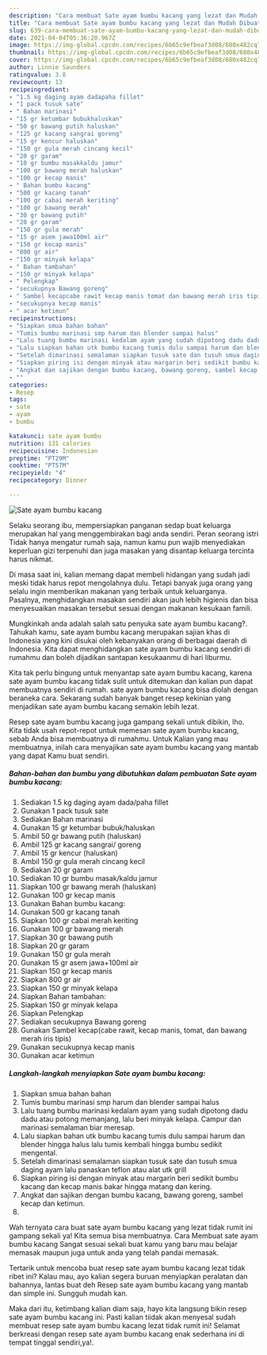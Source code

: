 ```yaml
---
description: "Cara membuat Sate ayam bumbu kacang yang lezat dan Mudah Dibuat"
title: "Cara membuat Sate ayam bumbu kacang yang lezat dan Mudah Dibuat"
slug: 639-cara-membuat-sate-ayam-bumbu-kacang-yang-lezat-dan-mudah-dibuat
date: 2021-04-04T05:36:20.967Z
image: https://img-global.cpcdn.com/recipes/6b65c9efbeaf3d08/680x482cq70/sate-ayam-bumbu-kacang-foto-resep-utama.jpg
thumbnail: https://img-global.cpcdn.com/recipes/6b65c9efbeaf3d08/680x482cq70/sate-ayam-bumbu-kacang-foto-resep-utama.jpg
cover: https://img-global.cpcdn.com/recipes/6b65c9efbeaf3d08/680x482cq70/sate-ayam-bumbu-kacang-foto-resep-utama.jpg
author: Linnie Saunders
ratingvalue: 3.8
reviewcount: 13
recipeingredient:
- "1.5 kg daging ayam dadapaha fillet"
- "1 pack tusuk sate"
- " Bahan marinasi"
- "15 gr ketumbar bubukhaluskan"
- "50 gr bawang putih haluskan"
- "125 gr kacang sangrai goreng"
- "15 gr kencur haluskan"
- "150 gr gula merah cincang kecil"
- "20 gr garam"
- "10 gr bumbu masakkaldu jamur"
- "100 gr bawang merah haluskan"
- "100 gr kecap manis"
- " Bahan bumbu kacang"
- "500 gr kacang tanah"
- "100 gr cabai merah keriting"
- "100 gr bawang merah"
- "30 gr bawang putih"
- "20 gr garam"
- "150 gr gula merah"
- "15 gr asem jawa100ml air"
- "150 gr kecap manis"
- "800 gr air"
- "150 gr minyak kelapa"
- " Bahan tambahan"
- "150 gr minyak kelapa"
- " Pelengkap"
- "secukupnya Bawang goreng"
- " Sambel kecapcabe rawit kecap manis tomat dan bawang merah iris tipis"
- "secukupnya kecap manis"
- " acar ketimun"
recipeinstructions:
- "Siapkan smua bahan bahan"
- "Tumis bumbu marinasi smp harum dan blender sampai halus"
- "Lalu tuang bumbu marinasi kedalam ayam yang sudah dipotong dadu dadu atau potong memanjang, lalu beri minyak kelapa. Campur dan marinasi semalaman biar meresap."
- "Lalu siapkan bahan utk bumbu kacang tumis dulu sampai harum dan blender hingga halus lalu tumis kembali hingga bumbu sedikit mengental."
- "Setelah dimarinasi semalaman siapkan tusuk sate dan tusuh smua daging ayam lalu panaskan teflon atau alat utk grill"
- "Siapkan piring isi dengan minyak atau margarin beri sedikit bumbu kacang dan kecap manis bakar hingga matang dan kering."
- "Angkat dan sajikan dengan bumbu kacang, bawang goreng, sambel kecap dan ketimun."
- ""
categories:
- Resep
tags:
- sate
- ayam
- bumbu

katakunci: sate ayam bumbu 
nutrition: 131 calories
recipecuisine: Indonesian
preptime: "PT29M"
cooktime: "PT57M"
recipeyield: "4"
recipecategory: Dinner

---
```



![Sate ayam bumbu kacang](https://img-global.cpcdn.com/recipes/6b65c9efbeaf3d08/680x482cq70/sate-ayam-bumbu-kacang-foto-resep-utama.jpg)

Selaku seorang ibu, mempersiapkan panganan sedap buat keluarga merupakan hal yang menggembirakan bagi anda sendiri. Peran seorang istri Tidak hanya mengatur rumah saja, namun kamu pun wajib menyediakan keperluan gizi terpenuhi dan juga masakan yang disantap keluarga tercinta harus nikmat.

Di masa  saat ini, kalian memang dapat membeli hidangan yang sudah jadi meski tidak harus repot mengolahnya dulu. Tetapi banyak juga orang yang selalu ingin memberikan makanan yang terbaik untuk keluarganya. Pasalnya, menghidangkan masakan sendiri akan jauh lebih higienis dan bisa menyesuaikan masakan tersebut sesuai dengan makanan kesukaan famili. 



Mungkinkah anda adalah salah satu penyuka sate ayam bumbu kacang?. Tahukah kamu, sate ayam bumbu kacang merupakan sajian khas di Indonesia yang kini disukai oleh kebanyakan orang di berbagai daerah di Indonesia. Kita dapat menghidangkan sate ayam bumbu kacang sendiri di rumahmu dan boleh dijadikan santapan kesukaanmu di hari liburmu.

Kita tak perlu bingung untuk menyantap sate ayam bumbu kacang, karena sate ayam bumbu kacang tidak sulit untuk ditemukan dan kalian pun dapat membuatnya sendiri di rumah. sate ayam bumbu kacang bisa diolah dengan beraneka cara. Sekarang sudah banyak banget resep kekinian yang menjadikan sate ayam bumbu kacang semakin lebih lezat.

Resep sate ayam bumbu kacang juga gampang sekali untuk dibikin, lho. Kita tidak usah repot-repot untuk memesan sate ayam bumbu kacang, sebab Anda bisa membuatnya di rumahmu. Untuk Kalian yang mau membuatnya, inilah cara menyajikan sate ayam bumbu kacang yang mantab yang dapat Kamu buat sendiri.

<!--inarticleads1-->

##### Bahan-bahan dan bumbu yang dibutuhkan dalam pembuatan Sate ayam bumbu kacang:

1. Sediakan 1.5 kg daging ayam dada/paha fillet
1. Gunakan 1 pack tusuk sate
1. Sediakan  Bahan marinasi
1. Gunakan 15 gr ketumbar bubuk/haluskan
1. Ambil 50 gr bawang putih (haluskan)
1. Ambil 125 gr kacang sangrai/ goreng
1. Ambil 15 gr kencur (haluskan)
1. Ambil 150 gr gula merah cincang kecil
1. Sediakan 20 gr garam
1. Sediakan 10 gr bumbu masak/kaldu jamur
1. Siapkan 100 gr bawang merah (haluskan)
1. Gunakan 100 gr kecap manis
1. Gunakan  Bahan bumbu kacang:
1. Gunakan 500 gr kacang tanah
1. Siapkan 100 gr cabai merah keriting
1. Gunakan 100 gr bawang merah
1. Siapkan 30 gr bawang putih
1. Siapkan 20 gr garam
1. Gunakan 150 gr gula merah
1. Gunakan 15 gr asem jawa+100ml air
1. Siapkan 150 gr kecap manis
1. Siapkan 800 gr air
1. Siapkan 150 gr minyak kelapa
1. Siapkan  Bahan tambahan:
1. Siapkan 150 gr minyak kelapa
1. Siapkan  Pelengkap
1. Sediakan secukupnya Bawang goreng
1. Gunakan  Sambel kecap(cabe rawit, kecap manis, tomat, dan bawang merah iris tipis)
1. Gunakan secukupnya kecap manis
1. Gunakan  acar ketimun




<!--inarticleads2-->

##### Langkah-langkah menyiapkan Sate ayam bumbu kacang:

1. Siapkan smua bahan bahan
1. Tumis bumbu marinasi smp harum dan blender sampai halus
1. Lalu tuang bumbu marinasi kedalam ayam yang sudah dipotong dadu dadu atau potong memanjang, lalu beri minyak kelapa. Campur dan marinasi semalaman biar meresap.
1. Lalu siapkan bahan utk bumbu kacang tumis dulu sampai harum dan blender hingga halus lalu tumis kembali hingga bumbu sedikit mengental.
1. Setelah dimarinasi semalaman siapkan tusuk sate dan tusuh smua daging ayam lalu panaskan teflon atau alat utk grill
1. Siapkan piring isi dengan minyak atau margarin beri sedikit bumbu kacang dan kecap manis bakar hingga matang dan kering.
1. Angkat dan sajikan dengan bumbu kacang, bawang goreng, sambel kecap dan ketimun.
1. 




Wah ternyata cara buat sate ayam bumbu kacang yang lezat tidak rumit ini gampang sekali ya! Kita semua bisa membuatnya. Cara Membuat sate ayam bumbu kacang Sangat sesuai sekali buat kamu yang baru mau belajar memasak maupun juga untuk anda yang telah pandai memasak.

Tertarik untuk mencoba buat resep sate ayam bumbu kacang lezat tidak ribet ini? Kalau mau, ayo kalian segera buruan menyiapkan peralatan dan bahannya, lantas buat deh Resep sate ayam bumbu kacang yang mantab dan simple ini. Sungguh mudah kan. 

Maka dari itu, ketimbang kalian diam saja, hayo kita langsung bikin resep sate ayam bumbu kacang ini. Pasti kalian tiidak akan menyesal sudah membuat resep sate ayam bumbu kacang lezat tidak rumit ini! Selamat berkreasi dengan resep sate ayam bumbu kacang enak sederhana ini di tempat tinggal sendiri,ya!.

